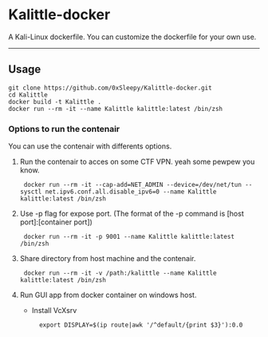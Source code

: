# Kalittle-docker
A Kali-Linux dockerfile. You can customize the dockerfile for your own use.

---

## Usage
    
    git clone https://github.com/0xSleepy/Kalittle-docker.git
    cd Kalittle
    docker build -t Kalittle .
    docker run --rm -it --name Kalittle kalittle:latest /bin/zsh

### Options to run the contenair

You can use the contenair with differents options.

1. Run the contenair to acces on some CTF VPN. yeah some pewpew you know.

        docker run --rm -it --cap-add=NET_ADMIN --device=/dev/net/tun --sysctl net.ipv6.conf.all.disable_ipv6=0 --name Kalittle kalittle:latest /bin/zsh
   
2. Use -p flag for expose port. (The format of the -p command is [host port]:[container port]) 

        docker run --rm -it -p 9001 --name Kalittle kalittle:latest /bin/zsh
    
3. Share directory from host machine and the contenair.

        docker run --rm -it -v /path:/kalittle --name Kalittle kalittle:latest /bin/zsh

4. Run GUI app from docker container on windows host.

   * Install VcXsrv 
                
           export DISPLAY=$(ip route|awk '/^default/{print $3}'):0.0
        
    
